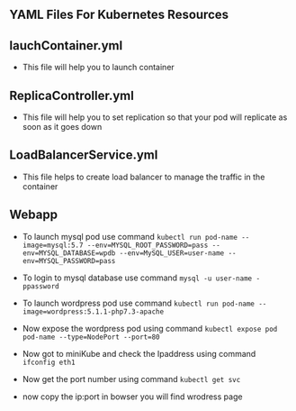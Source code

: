 ## YAML Files For Kubernetes Resources

## lauchContainer.yml

- This file will help you to launch container

## ReplicaController.yml

- This file will help you to set replication so that your pod will replicate as soon as it goes down

## LoadBalancerService.yml

- This file helps to create load balancer to manage the traffic in the container

## Webapp

- To launch mysql pod use command `kubectl run pod-name --image=mysql:5.7 --env=MYSQL_ROOT_PASSWORD=pass --env=MYSQL_DATABASE=wpdb --env=MySQL_USER=user-name --env=MYSQL_PASSWORD=pass `

- To login to mysql database use command `mysql -u user-name -ppassword`

- To launch wordpress pod use command `kubectl run pod-name --image=wordpress:5.1.1-php7.3-apache` 

- Now expose the wordpress pod using command `kubectl expose pod pod-name --type=NodePort --port=80`

- Now got to miniKube and check the Ipaddress using command ` ifconfig eth1`

- Now get the port number using command `kubectl get svc`

- now copy the ip:port in bowser you will find wrodress page 
